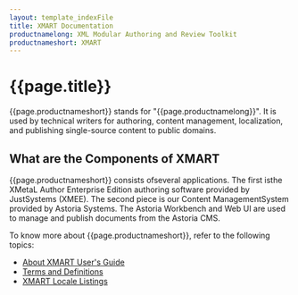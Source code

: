 ```yaml
---
layout: template_indexFile
title: XMART Documentation
productnamelong: XML Modular Authoring and Review Toolkit
productnameshort: XMART
---
```


# {{page.title}}

{{page.productnameshort}} stands for "{{page.productnamelong}}". It is used by technical writers for authoring, content management, localization, and publishing single-source content
to public domains. 

## What are the Components of XMART

{{page.productnameshort}} consists ofseveral applications. The first isthe XMetaL Author Enterprise Edition authoring software provided by JustSystems (XMEE). The second piece is our Content ManagementSystem provided by Astoria
Systems. The Astoria Workbench and Web UI are used to manage and publish documents from the Astoria CMS.

To know more about {{page.productnameshort}}, refer to the following topics:

- [About XMART User's Guide](topics/about_xmart_ug.md)
- [Terms and Definitions](topics/terms_and_definitions.md)
- [XMART Locale Listings](topics/xmart_locale_listings.md)

